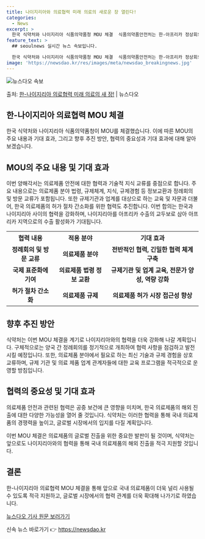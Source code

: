 ```yaml
---
title: 나이지리아와 의료협력 미래 의료의 새로운 장 열린다!
categories:
  - News
excerpt: >
  한국 식약처와 나이지리아 식품의약품청 MOU 체결  식품의약품안전처는 한-아프리카 정상회의를 계기로 한국 식…
feature_text: >
  ## seoulnews 실시간 뉴스 속보입니다.

  한국 식약처와 나이지리아 식품의약품청 MOU 체결  식품의약품안전처는 한-아프리카 정상회의를 계기로 한국 식…
image: 'https://newsdao.kr/res/images/meta/newsdao_breakingnews.jpg'
---
```


![뉴스다오 속보](https://newsdao.kr/res/images/meta/newsdao_breakingnews.jpg)

<p>출처: <a href="https://newsdao.kr/4151" rel="dofollow">한-나이지리아 의료협력 미래 의료의 새 장!</a> | 뉴스다오</p>

<h2 data-ke-size="size26">한-나이지리아 의료협력 MOU 체결</h2>
<p data-ke-size="size16">한국 식약처와 나이지리아 식품의약품청이 MOU를 체결했습니다. 이에 따른 MOU의 주요 내용과 기대 효과, 그리고 향후 추진 방안, 협력의 중요성과 기대 효과에 대해 알아보겠습니다.</p>

<h2 data-ke-size="size24">MOU의 주요 내용 및 기대 효과</h2>
<p data-ke-size="size16">이번 양해각서는 의료제품 안전에 대한 협력과 기술적 지식 교류를 중점으로 합니다. 주요 내용으로는 의료제품 분야 법령, 규제체계, 지식, 규제경험 등 정보교환과 정례회의 및 방문 교류가 포함됩니다. 또한 규제기관과 업계를 대상으로 하는 교육 및 자문과 더불어, 한국 의료제품의 허가 절차 간소화를 위한 협력도 추진합니다. 이번 합의는 한국과 나이지리아 사이의 협력을 강화하며, 나이지리아를 아프리카 수출의 교두보로 삼아 아프리카 지역으로의 수출 활성화가 기대됩니다.</p>

<table>
	<tr>
		<th>협력 내용</th>
		<th>적용 분야</th>
		<th>기대 효과</th>
	</tr>
	<tr>
		<td style="text-align: center; height: 17px;"><b>정례회의 및 방문 교류</b></td>
		<td style="text-align: center; height: 17px;"><b>의료제품 분야</b></td>
		<td style="text-align: center; height: 17px;"><b>전반적인 협력, 긴밀한 협력 체계 구축</b></td>
	</tr>
	<tr>
		<td style="text-align: center; height: 17px;"><b>국제 표준화에 기여</b></td>
		<td style="text-align: center; height: 17px;"><b>의료제품 법령 정보 교환</b></td>
		<td style="text-align: center; height: 17px;"><b>규제기관 및 업계 교육, 전문가 양성, 역량 강화</b></td>
	</tr>
	<tr>
		<td style="text-align: center; height: 17px;"><b>허가 절차 간소화</b></td>
		<td style="text-align: center; height: 17px;"><b>의료제품 규제</b></td>
		<td style="text-align: center; height: 17px;"><b>의료제품 허가 시장 접근성 향상</b></td>
	</tr>
</table>

<h2 data-ke-size="size24">향후 추진 방안</h2>
<p data-ke-size="size16">식약처는 이번 MOU 체결을 계기로 나이지리아와의 협력을 더욱 강화해 나갈 계획입니다. 구체적으로는 양국 간 정례회의를 정기적으로 개최하여 협력 사항을 점검하고 발전시킬 예정입니다. 또한, 의료제품 분야에서 필요로 하는 최신 기술과 규제 경험을 상호 교류하며, 규제 기관 및 의료 제품 업계 관계자들에 대한 교육 프로그램을 적극적으로 운영할 방침입니다.</p>

<h2 data-ke-size="size24">협력의 중요성 및 기대 효과</h2>
<p data-ke-size="size16">의료제품 안전과 관련된 협력은 공중 보건에 큰 영향을 미치며, 한국 의료제품의 해외 진출에 대한 다양한 가능성을 열어 줄 것입니다. 식약처는 이러한 협력을 통해 국내 의료제품의 경쟁력을 높이고, 글로벌 시장에서의 입지를 다질 계획입니다.</p>

<p data-ke-size="size16">이번 MOU 체결은 의료제품의 글로벌 진출을 위한 중요한 발판이 될 것이며, 식약처는 앞으로도 나이지리아와의 협력을 통해 국내 의료제품의 해외 진출을 적극 지원할 것입니다.</p>

<h2 data-ke-size="size24">결론</h2>
<p data-ke-size="size16">한-나이지리아 의료협력 MOU 체결을 통해 앞으로 국내 의료제품이 더욱 널리 사용될 수 있도록 적극 지원하고, 글로벌 시장에서의 협력 관계를 더욱 확대해 나가기로 하였습니다.</p>

<p data-ke-size="size16"><a href="https://newsdao.kr/4151">뉴스다오 기사 원문 보러가기</a></p>
 

신속 뉴스 바로가기 👉 <a href="https://newsdao.kr" rel="dofollow">https://newsdao.kr</a>


